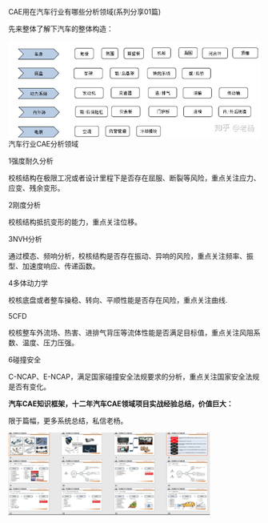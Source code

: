 CAE用在汽车行业有哪些分析领域(系列分享01篇)

先来整体了解下汽车的整体构造：

<img src="../../images/salome/v2-b9b8904fb94a972c8beb1cac087e965e_1440w.jpeg" alt="img" style="zoom:83%;" align="left"/>

汽车行业CAE分析领域

1强度耐久分析

校核结构在极限工况或者设计里程下是否存在屈服、断裂等风险，重点关注应力、应变、残余变形。

2刚度分析

校核结构抵抗变形的能力，重点关注位移。

3NVH分析

通过模态、频响分析，校核结构是否存在振动、异响的风险，重点关注频率、振型、加速度响应、传递函数。

4多体动力学

校核底盘或者整车操稳、转向、平顺性能是否存在风险，重点关注曲线.

5CFD

校核整车外流场、热害、进排气背压等流体性能是否满足目标值，重点关注风阻系数、温度、压力压强。

6碰撞安全

C-NCAP、E-NCAP，满足国家碰撞安全法规要求的分析，重点关注国家安全法规是否有变化。

**汽车CAE知识框架，十二年汽车CAE领域项目实战经验总结，价值巨大：**

限于篇幅，更多系统总结，私信老杨。

<img src="../../images/salome/image-20230205154103747.png" alt="image-20230205154103747" style="width:80%;" align="left"/>